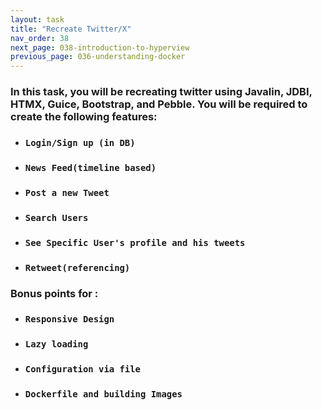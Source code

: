 ```yaml
---
layout: task
title: "Recreate Twitter/X"
nav_order: 38
next_page: 038-introduction-to-hyperview
previous_page: 036-understanding-docker
---
```

### In this task, you will be recreating twitter using Javalin, JDBI, HTMX, Guice, Bootstrap, and Pebble. You will be required to create the following features:
- ### **```Login/Sign up (in DB)```**
- ### **```News Feed(timeline based)```**
- ### **```Post a new Tweet```**
- ### **```Search Users```**
- ### **```See Specific User's profile and his tweets```**
- ### **```Retweet(referencing)```**

### Bonus points for :
- ### **```Responsive Design```**
- ### **```Lazy loading```**
- ### **```Configuration via file```**
- ### **```Dockerfile and building Images```**